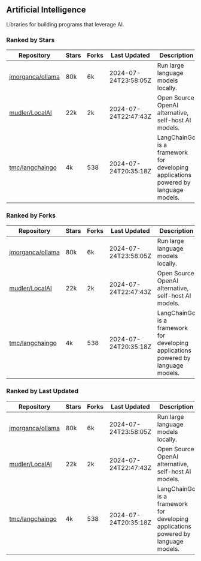 ## Artificial Intelligence

Libraries for building programs that leverage AI.

### Ranked by Stars

| Repository | Stars | Forks | Last Updated | Description | 
|------------|-------|-------|--------------|-------------|
| [jmorganca/ollama](https://github.com/jmorganca/ollama) | 80k | 6k | 2024-07-24T23:58:05Z |  Run large language models locally. |
| [mudler/LocalAI](https://github.com/mudler/LocalAI) | 22k | 2k | 2024-07-24T22:47:43Z |  Open Source OpenAI alternative, self-host AI models. |
| [tmc/langchaingo](https://github.com/tmc/langchaingo) | 4k | 538 | 2024-07-24T20:35:18Z |  LangChainGo is a framework for developing applications powered by language models. |

### Ranked by Forks

| Repository | Stars | Forks | Last Updated | Description | 
|------------|-------|-------|--------------|-------------|
| [jmorganca/ollama](https://github.com/jmorganca/ollama) | 80k | 6k | 2024-07-24T23:58:05Z |  Run large language models locally. |
| [mudler/LocalAI](https://github.com/mudler/LocalAI) | 22k | 2k | 2024-07-24T22:47:43Z |  Open Source OpenAI alternative, self-host AI models. |
| [tmc/langchaingo](https://github.com/tmc/langchaingo) | 4k | 538 | 2024-07-24T20:35:18Z |  LangChainGo is a framework for developing applications powered by language models. |

### Ranked by Last Updated

| Repository | Stars | Forks | Last Updated | Description | 
|------------|-------|-------|--------------|-------------|
| [jmorganca/ollama](https://github.com/jmorganca/ollama) | 80k | 6k | 2024-07-24T23:58:05Z |  Run large language models locally. |
| [mudler/LocalAI](https://github.com/mudler/LocalAI) | 22k | 2k | 2024-07-24T22:47:43Z |  Open Source OpenAI alternative, self-host AI models. |
| [tmc/langchaingo](https://github.com/tmc/langchaingo) | 4k | 538 | 2024-07-24T20:35:18Z |  LangChainGo is a framework for developing applications powered by language models. |

